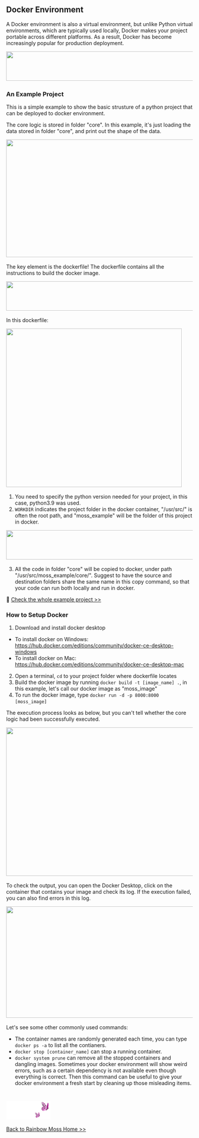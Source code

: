 ## Docker Environment

A Docker environment is also a virtual environment, but unlike Python virtual environments, which are typically used locally, Docker makes your project portable across different platforms. As a result, Docker has become increasingly popular for production deployment.

<p align="left">
<img src="https://github.com/lady-h-world/My_Garden/blob/main/images/Rainbow_Moss_images/notes/production_deployment.png" width="766" height="79" />
</p>


### An Example Project

This is a simple example to show the basic strusture of a python project that can be deployed to docker environment.

The core logic is stored in folder "core". In this example, it's just loading the data stored in folder "core", and print out the shape of the data.

<p align="left">
<img src="https://github.com/lady-h-world/My_Garden/blob/main/images/Rainbow_Moss_images/docker/core_logic.png" width="628" height="317" />
</p>

The key element is the dockerfile! The dockerfile contains all the instructions to build the docker image.

<p align="left">
<img src="https://github.com/lady-h-world/My_Garden/blob/main/images/Rainbow_Moss_images/notes/docker_image.png" width="766" height="79" />
</p>

In this dockerfile:

<p align="left">
<img src="https://github.com/lady-h-world/My_Garden/blob/main/images/Rainbow_Moss_images/docker/docker-file.png" width="474" height="427" />
</p>

1. You need to specify the python version needed for your project, in this case, python3.9 was used.
2. `WORKDIR` indicates the project folder in the docker container, "/usr/src/" is often the root path, and "moss_example" will be the folder of this project in docker.

<p align="left">
<img src="https://github.com/lady-h-world/My_Garden/blob/main/images/Rainbow_Moss_images/notes/docker_container.png" width="766" height="79" />
</p>

3. All the code in folder "core" will be copied to docker, under path "/usr/src/moss_example/core/". Suggest to have the source and destination folders share the same name in this copy command, so that your code can run both locally and run in docker.


🌻 [Check the whole example project >>][1]

### How to Setup Docker

1. Download and install docker desktop
* To install docker on Windows: https://hub.docker.com/editions/community/docker-ce-desktop-windows
* To install docker on Mac: https://hub.docker.com/editions/community/docker-ce-desktop-mac
2. Open a terminal, `cd` to your project folder where dockerfile locates
3. Build the docker image by running `docker build -t [image_name] .`, in this example, let's call our docker image as "moss_image"
4. To run the docker image, type `docker run -d -p 8000:8000 [moss_image]`

The execution process looks as below, but you can't tell whether the core logic had been successfully executed.

<p align="left">
<img src="https://github.com/lady-h-world/My_Garden/blob/main/images/Rainbow_Moss_images/docker/docker_commands.png" width="1000" height="400" />
</p>

To check the output, you can open the Docker Desktop, click on the container that contains your image and check its log. If the execution failed, you can also find errors in this log.

<p align="left">
<img src="https://github.com/lady-h-world/My_Garden/blob/main/images/Rainbow_Moss_images/docker/docker1.png" width="1000" height="300" />
</p>

Let's see some other commonly used commands:

* The container names are randomly generated each time, you can type `docker ps -a` to list all the contianers.
* `docker stop [container_name]` can stop a running container.
* `docker system prune` can remove all the stopped containers and dangling images. Sometimes your docker environment will show weird errors, such as a certain dependency is not available even though everything is correct. Then this command can be useful to give your docker environment a fresh start by cleaning up those misleading items.

#
<p align="left">
<img src="https://github.com/lady-h-world/My_Garden/blob/main/images/follow_us.png" width="120" height="50" />
</p>

[Back to Rainbow Moss Home >>][2]

[1]:https://github.com/lady-h-world/My_Garden/tree/main/code/rainbow_moss/docker_example/moss_example
[2]:https://github.com/lady-h-world/My_Garden/blob/main/reading_pages/Rainbow_Moss/rainbow_moss.md#data-science-environments
[3]:https://github.com/lady-h-world/My_Garden/blob/main/code/rainbow_moss/docker_example/moss_example/dockerfile
